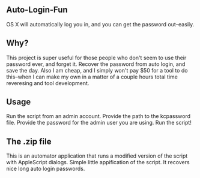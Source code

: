 ## Auto-Login-Fun
OS X will automatically log you in, and you can get the password out–easily.

## Why?
This project is super useful for those people who don't seem to use their password ever, and forget it. Recover the password from auto login, and save the day. Also I am cheap, and I simply won't pay $50 for a tool to do this–when I can make my own in a matter of a couple hours total time reveresing and tool development.

## Usage
Run the script from an admin account. Provide the path to the kcpassword file. Provide the password for the admin user you are using. Run the script!

## The .zip file
This is an automator application that runs a modified version of the script with AppleScript dialogs. Simple little appification of the script. It recovers nice long auto login passwords.
